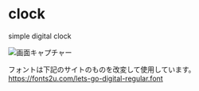 # clock
simple digital clock


![画面キャプチャー](https://github.com/kenjinote/clock/wiki/preview.png "画面キャプチャー")


フォントは下記のサイトのものを改変して使用しています。  
https://fonts2u.com/lets-go-digital-regular.font
